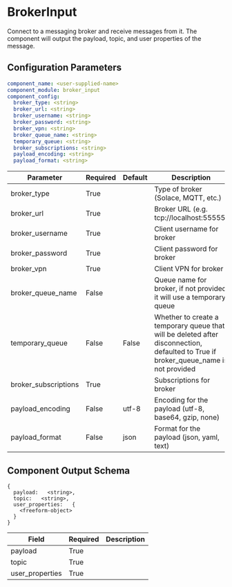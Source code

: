 # BrokerInput

Connect to a messaging broker and receive messages from it. The component will output the payload, topic, and user properties of the message.

## Configuration Parameters

```yaml
component_name: <user-supplied-name>
component_module: broker_input
component_config:
  broker_type: <string>
  broker_url: <string>
  broker_username: <string>
  broker_password: <string>
  broker_vpn: <string>
  broker_queue_name: <string>
  temporary_queue: <string>
  broker_subscriptions: <string>
  payload_encoding: <string>
  payload_format: <string>
```

| Parameter | Required | Default | Description |
| --- | --- | --- | --- |
| broker_type | True |  | Type of broker (Solace, MQTT, etc.) |
| broker_url | True |  | Broker URL (e.g. tcp://localhost:55555) |
| broker_username | True |  | Client username for broker |
| broker_password | True |  | Client password for broker |
| broker_vpn | True |  | Client VPN for broker |
| broker_queue_name | False |  | Queue name for broker, if not provided it will use a temporary queue |
| temporary_queue | False | False | Whether to create a temporary queue that will be deleted after disconnection, defaulted to True if broker_queue_name is not provided |
| broker_subscriptions | True |  | Subscriptions for broker |
| payload_encoding | False | utf-8 | Encoding for the payload (utf-8, base64, gzip, none) |
| payload_format | False | json | Format for the payload (json, yaml, text) |



## Component Output Schema

```
{
  payload:   <string>,
  topic:   <string>,
  user_properties:   {
    <freeform-object>
  }
}
```
| Field | Required | Description |
| --- | --- | --- |
| payload | True |  |
| topic | True |  |
| user_properties | True |  |
